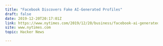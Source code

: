 ```yaml
---
title: "Facebook Discovers Fake AI-Generated Profiles"
draft: false
date: 2019-12-20T20:17:01Z
link: https://www.nytimes.com/2019/12/20/business/facebook-ai-generated-profiles.html?utm_medium=RSS&utm_source=hune
site: www.nytimes.com
topic: Hacker News  

---
```


